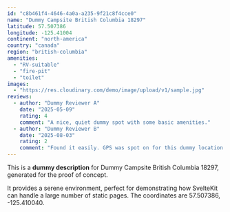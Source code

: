 ```yaml
---
id: "c8b461f4-4646-4a0a-a235-9f21c8f4cce0"
name: "Dummy Campsite British Columbia 18297"
latitude: 57.507386
longitude: -125.41004
continent: "north-america"
country: "canada"
region: "british-columbia"
amenities:
  - "RV-suitable"
  - "fire-pit"
  - "toilet"
images:
  - "https://res.cloudinary.com/demo/image/upload/v1/sample.jpg"
reviews:
  - author: "Dummy Reviewer A"
    date: "2025-05-09"
    rating: 4
    comment: "A nice, quiet dummy spot with some basic amenities."
  - author: "Dummy Reviewer B"
    date: "2025-08-03"
    rating: 2
    comment: "Found it easily. GPS was spot on for this dummy location."
---
```


This is a **dummy description** for Dummy Campsite British Columbia 18297, generated for the proof of concept.

It provides a serene environment, perfect for demonstrating how SvelteKit can handle a large number of static pages. The coordinates are 57.507386, -125.410040.
